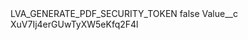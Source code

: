 <?xml version="1.0" encoding="UTF-8"?>
<CustomMetadata xmlns="http://soap.sforce.com/2006/04/metadata" xmlns:xsi="http://www.w3.org/2001/XMLSchema-instance" xmlns:xsd="http://www.w3.org/2001/XMLSchema">
    <label>LVA_GENERATE_PDF_SECURITY_TOKEN</label>
    <protected>false</protected>
    <values>
        <field>Value__c</field>
        <value xsi:type="xsd:string">XuV7Ij4erGUwTyXW5eKfq2F4l</value>
    </values>
</CustomMetadata>
